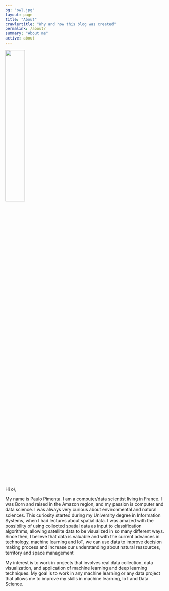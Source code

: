 ```yaml
---
bg: "owl.jpg"
layout: page
title: "About"
crawlertitle: "Why and how this blog was created"
permalink: /about/
summary: "About me"
active: about
---
```


<img src="{{ site.baseurl }}/assets/images/me2_no_bg4.jpg" 
            alt="" width="35%" 
            height="auto" 
            style="color:#fdfdfd" />

<div>
    <p>
    Hi o/,
    </p>
    <p>
    My name is Paulo Pimenta. I am a computer/data scientist living in France. I was Born and raised in the Amazon region, and my passion is computer and data science. I was always very curious about environmental and natural sciences. This curiosity started during my University degree in Information Systems, when I had lectures about spatial data. I was amazed with the possibility of using collected spatial data as input to classification algorithms, allowing satellite data to be visualized in so many different ways. Since then, I believe that data is valuable and with the current advances in technology, machine learning and IoT, we can use data to improve decision making process and increase our understanding about natural ressources, territory and space management
    </p>
    <p>
    My interest is to work in projects that involves real data collection, data visualization, and application of machine learning and deep learning techniques. My goal is to work in any machine learning or any data project that allows me to improve my skills in machine learning, IoT and Data Science.
    </p>
</div>